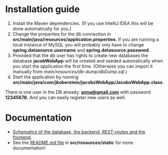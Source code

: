 #  Installation guide
1. Install the Maven dependencies. (If you use IntelliJ IDEA this will be done automatically for you.)
2. Change the properties for the db connection in **src/main/java/resources/application.properties**. If you are running a local instance of MySQL you will probably only have to change **spring.datasource.username** and 
   **spring.datasource.password**.
3. Provided that the db user has rights to create new databases the database **jacobWebApp** will be created and seeded automatically when you start the application the first time. (Otherwise you can import it manually from *main/resources/db-dump/dbDump.sql*.)
4. Start the application by running **src/main/java/com/jkoberstein/jacobsWebApp/JacobsWebApp.class**.

There is one user in the DB already: **anna@gmail.com** with password **12345678**. And you can easily register new users as well.

# Documentation
* [Schematics of the database, the backend, REST-routes and the frontend](src/main/resources/static/pdfs/flow-spring-app.pdf).
* See the [README.md file](src/main/resources/static/README.md) in **src/resources/static** for more documentation!
